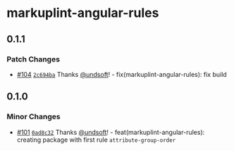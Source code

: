 # markuplint-angular-rules

## 0.1.1

### Patch Changes

- [#104](https://github.com/un-ts/markuplint/pull/104) [`2c694ba`](https://github.com/un-ts/markuplint/commit/2c694babf4674edd78b00dc34b808b8b259748e1) Thanks [@undsoft](https://github.com/undsoft)! - fix(markuplint-angular-rules): fix build

## 0.1.0

### Minor Changes

- [#101](https://github.com/un-ts/markuplint/pull/101) [`0ad8c32`](https://github.com/un-ts/markuplint/commit/0ad8c325791266df442c435b952392fc4bbe4211) Thanks [@undsoft](https://github.com/undsoft)! - feat(markuplint-angular-rules): creating package with first rule `attribute-group-order`
